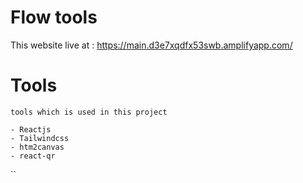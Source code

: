 # Flow tools

This website live at :  https://main.d3e7xqdfx53swb.amplifyapp.com/

# Tools 

`tools which is used in this project`
```
- Reactjs
- Tailwindcss
- htm2canvas
- react-qr   
```
``
